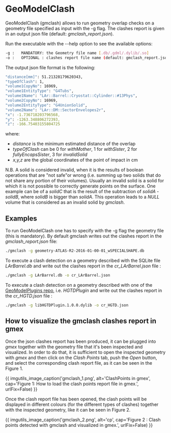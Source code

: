 # GeoModelClash

GeoModelClash (gmclash) allows to run geometry overlap checks on a geometry file specified as input with the -g flag. The clashes report is given in an output json file (default: *gmclash_report.json*).

Run the executable with the --help option to see the available options:

``` bash
-g :   MANDATORY: the Geometry file name [.db/.gdml/.dylib/.so] 
-o :   OPTIONAL : clashes report file name (default: gmclash_report.json)
``` 
The output json file format is the following:

``` bash
"distance[mm]": 51.21328179620343,
"typeOfClash": 1,
"volume1CopyNo": 16969,
"volume1EntityType": "G4Tubs",
"volume1Name": "LAr::Barrel::Cryostat::Cylinder::#13Phys",
"volume2CopyNo": 16969,
"volume2EntityType": "G4UnionSolid",
"volume2Name": "LAr::DM::SectorEnvelopes2r",
"x": -1.736718203796568,
"y": -1263.348806272393,
"z": -166.75403155804725
``` 
where:

-  *distance* is the minimum estimated distance of the overlap
- *typeOfClash* can be 0 for *withMother*, 1 for *withSister*, 2 for *fullyEncapsSister*, 3 for *invalidSolid*
-  *x,y,z* are the global coordinates of the point of impact in cm

N.B. A solid is considered invalid, when it is the results of boolean operations that are "not safe"or wrong (i.e. summing up two solids that do not share any portion of their volumes). Usually an invalid solid is a solid for which it is not possible to correctly generate points on the surface. One example can be of a *solidC* that is the result of the subtraction of *solidA* - *solidB*, where *solidB* is bigger than *solidA*. This operation leads to a  *NULL* volume that is considered as an invalid solid by *gmclash*.

## Examples

To run GeoModelClash one has to specify with the -g flag the geometry file (this is mandatory). By default gmclash writes out the clashes report in the *gmclash_report.json* file:
``` bash
./gmclash -g geometry-ATLAS-R2-2016-01-00-01_wSPECIALSHAPE.db
``` 
To execute a clash detection on a geometry described with the SQLite file *LArBarrel.db* and write out the clashes report in the *cr_LArBarrel.json* file :
``` bash
./gmclash -g LArBarrel.db -o cr_LArBarrel.json 
``` 
To execute a clash detection on a geometry described with one of the [GeoModelPlugins repo](https://gitlab.cern.ch/atlas/GeoModelPlugins), i.e.  *HGTDPlugin* and write out the clashes report in the *cr_HGTD.json* file :
``` bash
./gmclash -g libHGTDPlugin.1.0.0.dylib -o cr_HGTD.json 
``` 
## How to visualize the gmclash clashes report in gmex

Once the json clashes report has been produced, it can be plugged into *gmex* together with the geometry file that it's been inspected and visualized. In order to do that, it is sufficient to open the inspected geometry with *gmex* and then click on the *Clash Points* tab, push the *Open* button, and select the corresponding clash report file, as it can be seen in the Figure 1. 

{{ imgutils_image_caption('gmclash_1.png', 
   alt='ClashPoints in gmex', 
   cap='Figure 1: How to load the clash points report file in gmex.',
   urlFix=False) 
}}

Once the clash report file has been opened, the clash points will be displayed in different colours (for the different types of clashes) together with the inspected geometry, like it can be seen in Figure 2. 

{{ imgutils_image_caption('gmclash_2.png', 
   alt='cp', 
   cap='Figure 2 : Clash points detected with gmclash and visualized in gmex.',
   urlFix=False) 
}}
